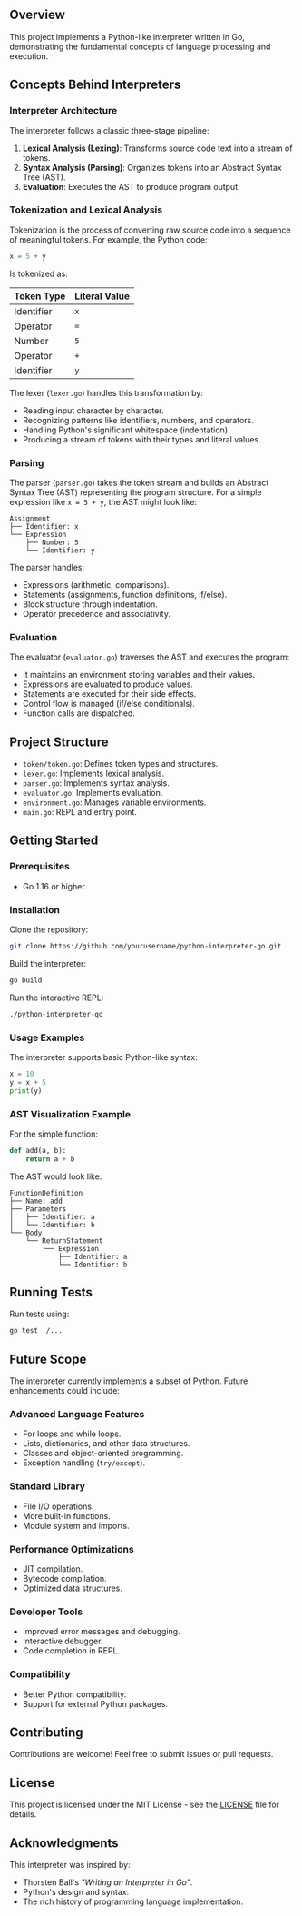 
## Overview

This project implements a Python-like interpreter written in Go, demonstrating the fundamental concepts of language processing and execution.

## Concepts Behind Interpreters

### Interpreter Architecture

The interpreter follows a classic three-stage pipeline:

1. **Lexical Analysis (Lexing)**: Transforms source code text into a stream of tokens.
2. **Syntax Analysis (Parsing)**: Organizes tokens into an Abstract Syntax Tree (AST).
3. **Evaluation**: Executes the AST to produce program output.

### Tokenization and Lexical Analysis

Tokenization is the process of converting raw source code into a sequence of meaningful tokens. For example, the Python code:

```python
x = 5 + y
```

Is tokenized as:

| Token Type | Literal Value |
|------------|---------------|
| Identifier | `x`           |
| Operator   | `=`           |
| Number     | `5`           |
| Operator   | `+`           |
| Identifier | `y`           |

The lexer (`lexer.go`) handles this transformation by:

- Reading input character by character.
- Recognizing patterns like identifiers, numbers, and operators.
- Handling Python's significant whitespace (indentation).
- Producing a stream of tokens with their types and literal values.

### Parsing

The parser (`parser.go`) takes the token stream and builds an Abstract Syntax Tree (AST) representing the program structure. For a simple expression like `x = 5 + y`, the AST might look like:

```
Assignment
├── Identifier: x
└── Expression
    ├── Number: 5
    └── Identifier: y
```

The parser handles:

- Expressions (arithmetic, comparisons).
- Statements (assignments, function definitions, if/else).
- Block structure through indentation.
- Operator precedence and associativity.

### Evaluation

The evaluator (`evaluator.go`) traverses the AST and executes the program:

- It maintains an environment storing variables and their values.
- Expressions are evaluated to produce values.
- Statements are executed for their side effects.
- Control flow is managed (if/else conditionals).
- Function calls are dispatched.

## Project Structure

- `token/token.go`: Defines token types and structures.
- `lexer.go`: Implements lexical analysis.
- `parser.go`: Implements syntax analysis.
- `evaluator.go`: Implements evaluation.
- `environment.go`: Manages variable environments.
- `main.go`: REPL and entry point.

## Getting Started

### Prerequisites

- Go 1.16 or higher.

### Installation

Clone the repository:

```bash
git clone https://github.com/yourusername/python-interpreter-go.git
```

Build the interpreter:

```bash
go build
```

Run the interactive REPL:

```bash
./python-interpreter-go
```

### Usage Examples

The interpreter supports basic Python-like syntax:

```python
x = 10
y = x + 5
print(y)
```

### AST Visualization Example

For the simple function:

```python
def add(a, b):
    return a + b
```

The AST would look like:

```
FunctionDefinition
├── Name: add
├── Parameters
│   ├── Identifier: a
│   └── Identifier: b
└── Body
    └── ReturnStatement
        └── Expression
            ├── Identifier: a
            └── Identifier: b
```

## Running Tests

Run tests using:

```bash
go test ./...
```

## Future Scope

The interpreter currently implements a subset of Python. Future enhancements could include:

### Advanced Language Features

- For loops and while loops.
- Lists, dictionaries, and other data structures.
- Classes and object-oriented programming.
- Exception handling (`try/except`).

### Standard Library

- File I/O operations.
- More built-in functions.
- Module system and imports.

### Performance Optimizations

- JIT compilation.
- Bytecode compilation.
- Optimized data structures.

### Developer Tools

- Improved error messages and debugging.
- Interactive debugger.
- Code completion in REPL.

### Compatibility

- Better Python compatibility.
- Support for external Python packages.

## Contributing

Contributions are welcome! Feel free to submit issues or pull requests.

## License

This project is licensed under the MIT License - see the [LICENSE](LICENSE) file for details.

## Acknowledgments

This interpreter was inspired by:

- Thorsten Ball's *"Writing an Interpreter in Go"*.
- Python's design and syntax.
- The rich history of programming language implementation.
